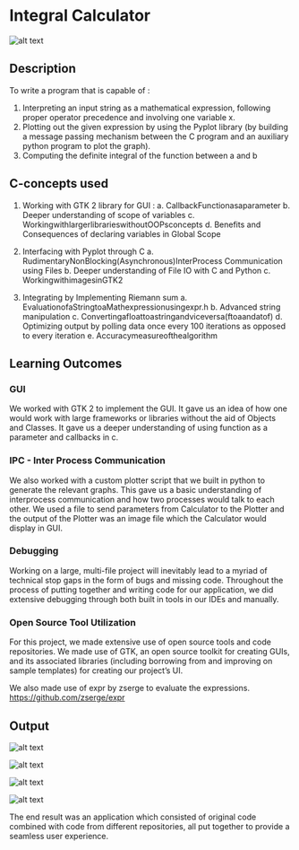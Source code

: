# Integral Calculator


![alt text](https://raw.githubusercontent.com/AdityaNG/Integral-Calculator/master/images/1.png "Output")


## Description
To write a program that is capable of :
1. Interpreting an input string as a mathematical expression, following proper
operator precedence and involving one variable x.
2. Plotting out the given expression by using the Pyplot library (by building a
message passing mechanism between the C program and an auxiliary python
program to plot the graph).
3. Computing the definite integral of the function between a and b
## C-concepts used
1. Working with GTK 2 library for GUI :
a. CallbackFunctionasaparameter
b. Deeper understanding of scope of variables
c. WorkingwithlargerlibrarieswithoutOOPsconcepts
d. Benefits and Consequences of declaring variables in Global Scope
  
 2. Interfacing with Pyplot through C
a. RudimentaryNonBlocking(Asynchronous)InterProcess
Communication using Files
b. Deeper understanding of File IO with C and Python
c. WorkingwithimagesinGTK2
3. Integrating by Implementing Riemann sum
a. EvaluationofaStringtoaMathexpressionusingexpr.h
b. Advanced string manipulation
c. Convertingafloattoastringandviceversa(ftoaandatof)
d. Optimizing output by polling data once every 100 iterations as opposed
to every iteration
e. Accuracymeasureofthealgorithm
## Learning Outcomes
### GUI
We worked with GTK 2 to implement the GUI. It gave us an idea of how one would work with large frameworks or libraries without the aid of Objects and Classes. It gave us a deeper understanding of using function as a parameter and callbacks in c.
### IPC - Inter Process Communication
We also worked with a custom plotter script that we built in python to generate the relevant graphs. This gave us a basic understanding of interprocess communication and how two processes would talk to each other.
We used a file to send parameters from Calculator to the Plotter and the output of the Plotter was an image file which the Calculator would display in GUI.
### Debugging
Working on a large, multi-file project will inevitably lead to a myriad of technical stop gaps in the form of bugs and missing code. Throughout the process of putting together and writing code for our application, we did extensive debugging through both built in tools in our IDEs and manually.
### Open Source Tool Utilization
For this project, we made extensive use of open source tools and code repositories.
We made use of GTK, an open source toolkit for creating GUIs, and its associated libraries (including borrowing from and improving on sample templates) for creating our project’s UI.

We also made use of expr by zserge to evaluate the expressions. https://github.com/zserge/expr

## Output

![alt text](https://raw.githubusercontent.com/AdityaNG/Integral-Calculator/master/images/1.png "Output")

![alt text](https://raw.githubusercontent.com/AdityaNG/Integral-Calculator/master/images/2.png "Output")

![alt text](https://raw.githubusercontent.com/AdityaNG/Integral-Calculator/master/images/3.png "Output")

![alt text](https://raw.githubusercontent.com/AdityaNG/Integral-Calculator/master/images/4.png "Output")
 
The end result was an application which consisted of original code combined with code from different repositories, all put together to provide a seamless user experience.
